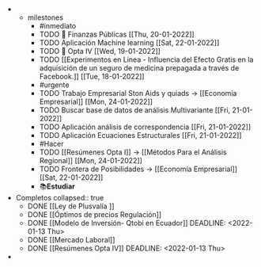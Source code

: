 -
	- milestones
		- #inmediato
		- TODO 🧪 Finanzas Públicas [[Thu, 20-01-2022]]
		- TODO Aplicación Machine learning [[Sat, 22-01-2022]]
		- TODO  🧪 Opta IV [[Wed, 19-01-2022]]
		- TODO [[Experimentos  en Linea - Influencia del Efecto Gratis en la adquisición de un seguro de medicina prepagada a través de Facebook.]] [[Tue, 18-01-2022]]
		- #urgente
		- TODO Trabajo Empresarial Ston Aids y quiads → [[Economía Empresarial]] [[Mon, 24-01-2022]]
		- TODO Buscar base de datos de análisis Multivariante [[Fri, 21-01-2022]]
		- TODO Aplicación análisis de correspondencia [[Fri, 21-01-2022]]
		- TODO Aplicación  Ecuaciones Estructurales [[Fri, 21-01-2022]]
		- #Hacer
		- TODO [[Resúmenes Opta I]] → [[Métodos Para el Análisis Regional]] [[Mon, 24-01-2022]]
		- TODO Frontera de Posibilidades → [[Economía Empresarial]] [[Sat, 22-01-2022]]
		- ​📚**Estudiar**
- Completos
  collapsed:: true
	- DONE [[Ley de Plusvalía ]]
	- DONE [[Óptimos de precios Regulación]]
	- DONE [[Modelo de Inversión- Qtobi en Ecuador]]
	  DEADLINE: <2022-01-13 Thu>
	- DONE [[Mercado Laboral]]
	- DONE [[Resúmenes Opta IV]]
	  DEADLINE: <2022-01-13 Thu>
-